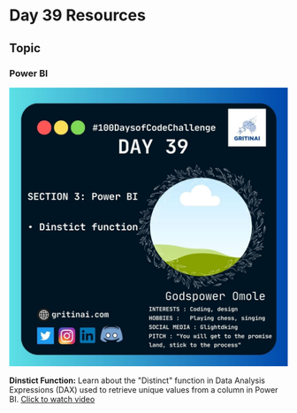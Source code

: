 # Day 39 Resources

## Topic

### Power BI

![100 days of code Day 39](https://github.com/GritinAI/100daysofcode2.0/blob/main/Images/Day39.jpg)

**Dinstict Function:** Learn about the "Distinct" function in Data Analysis Expressions (DAX) used to retrieve unique values from a column in Power BI.
[Click to watch video](https://youtu.be/o8VUmJ_NhfU?si=S-8qpnYCqa1P0VFZ)

